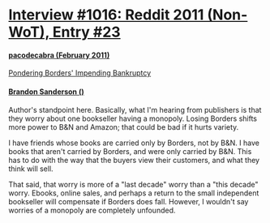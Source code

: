 # [Interview #1016: Reddit 2011 (Non-WoT), Entry #23](https://www.theoryland.com/intvmain.php?i=1016#23)

#### [pacodecabra (February 2011)](http://www.reddit.com/r/books/comments/fe8p7/pondering_borders_impending_bankruptcy/?sort=new)

[Pondering Borders' Impending Bankruptcy](http://somersetbooks.blogspot.com/2011/02/pondering-borders-impending-bankruptcy.html)

#### [Brandon Sanderson ()](http://www.reddit.com/r/books/comments/fe8p7/pondering_borders_impending_bankruptcy/c1fb2zt)

Author's standpoint here. Basically, what I'm hearing from publishers is that they worry about one bookseller having a monopoly. Losing Borders shifts more power to B&N and Amazon; that could be bad if it hurts variety.

I have friends whose books are carried only by Borders, not by B&N. I have books that aren't carried by Borders, and were only carried by B&N. This has to do with the way that the buyers view their customers, and what they think will sell.

That said, that worry is more of a "last decade" worry than a "this decade" worry. Ebooks, online sales, and perhaps a return to the small independent bookseller will compensate if Borders does fall. However, I wouldn't say worries of a monopoly are completely unfounded.

